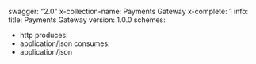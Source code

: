 swagger: "2.0"
x-collection-name: Payments Gateway
x-complete: 1
info:
  title: Payments Gateway
  version: 1.0.0
schemes:
- http
produces:
- application/json
consumes:
- application/json